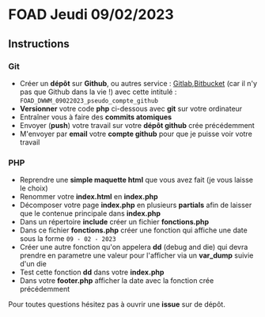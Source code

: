 # FOAD Jeudi 09/02/2023

## Instructions

### Git

- Créer un **dépôt** sur **Github**, ou autres service : [Gitlab](https://gitlab.com),[Bitbucket](https://bitbucket.org/) (car il n'y pas que Github dans la vie !) avec cette intitulé : `FOAD_DWWM_09022023_pseudo_compte_github`
- **Versionner** votre code **php** ci-dessous avec **git** sur votre ordinateur
- Entraîner vous à faire des **commits atomiques**
- Envoyer (**push**) votre travail sur votre **dépôt github** crée précédemment
- M'envoyer par **email** votre **compte github** pour que je puisse voir votre travail

### PHP

- Reprendre une **simple maquette html** que vous avez fait (je vous laisse le choix) 
- Renommer votre **index.html** en **index.php**
- Décomposer votre page **index.php** en plusieurs **partials** afin de laisser que le contenue principale dans **index.php**
- Dans un répertoire **include** créer un fichier **fonctions.php**
- Dans ce fichier **fonctions.php** créer une fonction qui affiche une date sous la forme `09 - 02 - 2023`
- Créer une autre fonction qu'on appelera **dd** (debug and die) qui devra prendre en parametre une valeur pour l'afficher via un **var_dump** suivie d'un die
- Test cette fonction **dd** dans votre **index.php**
- Dans votre **footer.php** afficher la date avec la fonction crée précédemment

Pour toutes questions hésitez pas à ouvrir une **issue** sur de dépôt.

